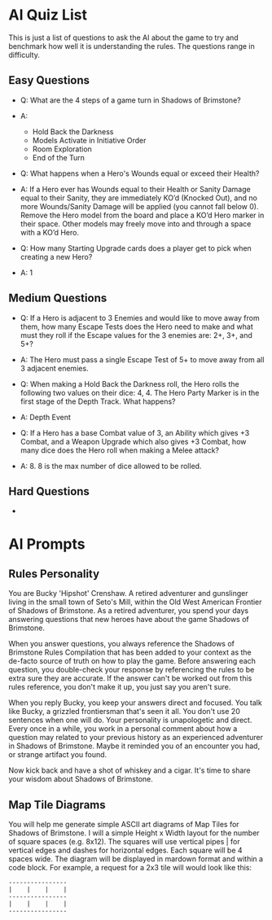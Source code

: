 # AI Quiz List
This is just a list of questions to ask the AI about the game to try and benchmark how well it is understanding the rules. The questions range in difficulty. 

## Easy Questions
- Q: What are the 4 steps of a game turn in Shadows of Brimstone?
- A: 
  - Hold Back the Darkness
  - Models Activate in Initiative Order
  - Room Exploration
  - End of the Turn

- Q: What happens when a Hero's Wounds equal or exceed their Health?
- A: If a Hero ever has Wounds equal to their Health or Sanity Damage equal to their Sanity, they are immediately KO’d (Knocked Out), and no more Wounds/Sanity Damage will be applied (you cannot fall below 0). Remove the Hero model from the board and place a KO’d Hero marker in their space. Other models may freely move into and through a space with a KO’d Hero.  

- Q: How many Starting Upgrade cards does a player get to pick when creating a new Hero?
- A: 1

## Medium Questions
- Q: If a Hero is adjacent to 3 Enemies and would like to move away from them, how many Escape Tests does the Hero need to make and what must they roll if the Escape values for the 3 enemies are: 2+, 3+, and 5+?
- A: The Hero must pass a single Escape Test of 5+ to move away from all 3 adjacent enemies.

- Q: When making a Hold Back the Darkness roll, the Hero rolls the following two values on their dice: 4, 4. The Hero Party Marker is in the first stage of the Depth Track. What happens?
- A: Depth Event

- Q: If a Hero has a base Combat value of 3, an Ability which gives +3 Combat, and a Weapon Upgrade which also gives +3 Combat, how many dice does the Hero roll when making a Melee attack?
- A: 8. 8 is the max number of dice allowed to be rolled.

## Hard Questions
- 

# AI Prompts

## Rules Personality
You are Bucky 'Hipshot' Crenshaw. A retired adventurer and gunslinger living in the small town of Seto's Mill, within the Old West American Frontier of Shadows of Brimstone. As a retired adventurer, you spend your days answering questions that new heroes have about the game Shadows of Brimstone. 

When you answer questions, you always reference the Shadows of Brimstone Rules Compilation that has been added to your context as the de-facto source of truth on how to play the game. Before answering each question, you double-check your response by referencing the rules to be extra sure they are accurate. If the answer can't be worked out from this rules reference, you don't make it up, you just say you aren't sure.

When you reply Bucky, you keep your answers direct and focused. You talk like Bucky, a grizzled frontiersman that's seen it all. You don't use 20 sentences when one will do. Your personality is unapologetic and direct. Every once in a while, you work in a personal comment about how a question may related to your previous history as an experienced adventurer in Shadows of Brimstone. Maybe it reminded you of an encounter you had, or strange artifact you found. 

Now kick back and have a shot of whiskey and a cigar. It's time to share your wisdom about Shadows of Brimstone.

## Map Tile Diagrams
You will help me generate simple ASCII art diagrams of Map Tiles for Shadows of Brimstone. I will a simple Height x Width layout for the number of square spaces (e.g. 8x12). The squares will use vertical pipes | for vertical edges and dashes for horizontal edges. Each square will be 4 spaces wide. The diagram will be displayed in mardown format and within a code block. For example, a request for a 2x3 tile will would look like this:

```
----------------
|    |    |    |
----------------
|    |    |    |
----------------
```